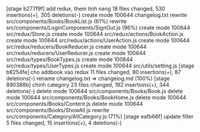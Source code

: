 [stage b277f9f] add redux, them tinh nang
 18 files changed, 530 insertions(+), 305 deletions(-)
 create mode 100644 changelog.txt
 rewrite src/components/Books/BookList.js (61%)
 rewrite src/components/LoginComponents/SignOut.js (96%)
 create mode 100644 src/redux/Store.js
 create mode 100644 src/redux/actions/BookAction.js
 create mode 100644 src/redux/actions/UserAction.js
 create mode 100644 src/redux/reducers/BookReducer.js
 create mode 100644 src/redux/reducers/UserReducer.js
 create mode 100644 src/redux/types/BookTypes.js
 create mode 100644 src/redux/types/UserTypes.js
 create mode 100644 src/utils/setting.js
[stage b8254fe] cho addbook vao redux
 11 files changed, 80 insertions(+), 87 deletions(-)
 rename changelog.txt => changelog.md (100%)
[stage 890388b] chinh category
 23 files changed, 192 insertions(+), 344 deletions(-)
 delete mode 100644 src/components/Books/Book.js
 delete mode 100644 src/components/Books/BookHome.js
 delete mode 100644 src/components/Books/Content.js
 delete mode 100644 src/components/Books/ShowAll.js
 rewrite src/components/Category/AllCategory.js (71%)
[stage eafb66f] update filter
 5 files changed, 15 insertions(+), 4 deletions(-)
